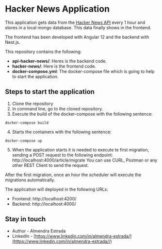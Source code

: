 # Hacker News Application

This application gets data from the [Hacker News API](https://hn.algolia.com/api/v1/search_by_date?query=nodejs) every 1 hour and stores in a local mongo database. This data finally shows in the frontend. 

The frontend has been developed with Angular 12 and the backend with Nest.js.

This repository contains the following:
- **api-hacker-news/**: Heres is the backend code.
- **hacker-news/**: Here is the frontend code.
- **docker-compose.yml**: The docker-compose file which is going to help to start the application.

## Steps to start the application

1. Clone the repository
2. In command line, go to the cloned repository.
3. Execute the build of the docker-compose with the following sentence:

```
docker-compose build
```

4. Starts the containers with the following sentence:
```
docker-compose up
```

5. When the application starts it is needed to execute te first migration, sending a POST request to the following endpoint:
http://localhost:4000/article/migrate
You can use CURL, Postman or any other REST Client to send the request.

After the first migration, once an hour the scheduler will execute the migrations automatically.

The application will deployed in the following URLs:
- Frontend: http://localhost:4200/
- Backend: http://localhost:4000/

## Stay in touch
- Author - Almendra Estrada
- LinkedIn - [https://www.linkedin.com/in/almendra-estrada/](https://www.linkedin.com/in/almendra-estrada//)